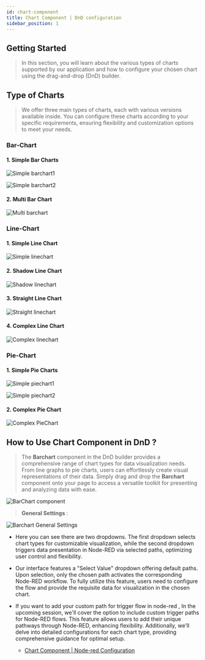 ```yaml
---
id: chart-component
title: Chart Component | DnD configuration
sidebar_position: 1
---
```


## Getting Started

> In this section, you will learn about the various types of charts supported by our application and how to configure your chosen chart using the drag-and-drop (DnD) builder.

## Type of Charts 

> We offer three main types of charts, each with various versions available inside. You can configure these charts according to your specific requirements, ensuring flexibility and customization options to meet your needs.

### Bar-Chart 

#### 1. Simple Bar Charts

![Simple barchart1](../../../static/img/simple-barchart.png)

![Simple barchart2](../../../static/img/simple-barchart2.png)

#### 2. Multi Bar Chart

![Multi barchart](../../../static/img/multi-barchart.png)

### Line-Chart 

#### 1. Simple Line Chart

![Simple linechart](../../../static/img/simple-linechart.png)

#### 2. Shadow Line Chart

![Shadow linechart](../../../static/img/shadow-linechart.png)

#### 3. Straight Line Chart

![Straight linechart](../../../static/img/straight-linechart.png)

#### 4. Complex Line Chart

![Complex linechart](../../../static/img/complex-linechart.png)

### Pie-Chart 

#### 1. Simple Pie Charts

![Simple piechart1](../../../static/img/simple-piechart1.png)

![Simple piechart2](../../../static/img/simple-piechart2.png)

#### 2. Complex Pie Chart

![Complex PieChart](../../../static/img/complex-piechart.png)


## How to Use Chart Component in DnD ?

> The **Barchart** component in the DnD builder provides a comprehensive range of chart types for data visualization needs. From line graphs to pie charts, users can effortlessly create visual representations of their data. Simply drag and drop the **Barchart** component onto your page to access a versatile toolkit for presenting and analyzing data with ease.

![BarChart component](../../../static/img/barchart_dnd.gif)

> **General Settings** : 

![Barchart General Settings](../../../static/img/general_barchart_setting.png)

- Here you can see there are two dropdowns. The first dropdown selects chart types for customizable visualization, while the second dropdown triggers data presentation in Node-RED via selected paths, optimizing user control and flexibility.

-  Our interface features a "Select Value" dropdown offering default paths. Upon selection, only the chosen path activates the corresponding Node-RED workflow. To fully utilize this feature, users need to configure the flow and provide the requisite data for visualization in the chosen chart.

- If you want to add your custom path for trigger flow in node-red , In the upcoming session, we'll cover the option to include custom trigger paths for Node-RED flows. This feature allows users to add their unique pathways through Node-RED, enhancing flexibility. Additionally, we'll delve into detailed configurations for each chart type, providing comprehensive guidance for optimal setup.

    - [Chart Component | Node-red Configuration](./chart-node-red-configuration.md)
